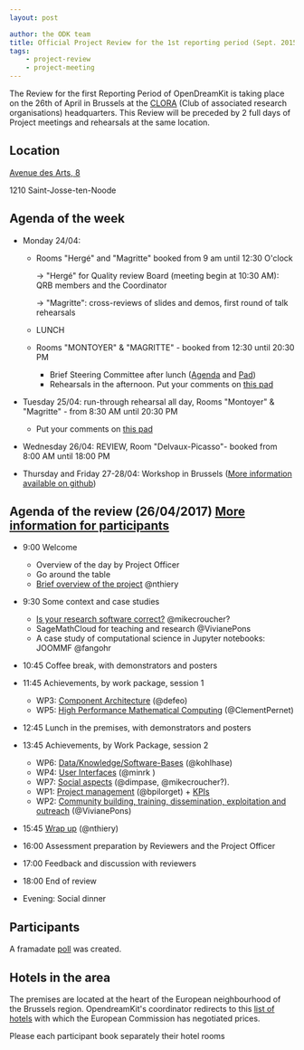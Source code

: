 ```yaml
---
layout: post

author: the ODK team
title: Official Project Review for the 1st reporting period (Sept. 2015 to Feb. 2017)
tags:
    - project-review
    - project-meeting
---
```



The Review for the first Reporting Period of OpenDreamKit is taking place on the 26th of April in Brussels at the [CLORA](http://www.clora.eu/en/accueil) (Club of associated research organisations) headquarters.
This Review will be preceded by 2 full days of Project meetings and rehearsals at the same location.

## Location

[Avenue des Arts, 8](https://www.google.be/maps/place/Kunstlaan+8,+1210+Sint-Joost-ten-Node/@50.8493378,4.3424626,14.25z/data=!4m5!3m4!1s0x47c3c37d43cc0845:0x5bb9d80283d77220!8m2!3d50.8481962!4d4.3698149)

1210 Saint-Josse-ten-Noode

## Agenda of the week

- Monday 24/04:
    - Rooms "Hergé" and "Magritte" booked from 9 am until 12:30 O'clock
       
       -> "Hergé" for Quality review Board (meeting begin at 10:30 AM): QRB members and the Coordinator
       
       -> "Magritte": cross-reviews of slides and demos, first round of talk rehearsals
    
    - LUNCH
    - Rooms "MONTOYER" & "MAGRITTE" - booked from 12:30 until 20:30 PM
        - Brief Steering Committee after lunch ([Agenda](http://opendreamkit.org/2017/04/24/brussels-steering-committee/) and [Pad](https://mensuel.framapad.org/p/vQTnSyplRr))
        - Rehearsals in the afternoon. Put your comments on [this pad](https://hebdo.framapad.org/p/wp-presentations)

- Tuesday 25/04: run-through rehearsal all day, Rooms "Montoyer" & "Magritte" - from 8:30 AM until 20:30 PM
    - Put your comments on [this pad](https://hebdo.framapad.org/p/wp-presentations)

- Wednesday 26/04: REVIEW, Room "Delvaux-Picasso"- booked from 8:00 AM until 18:00 PM

- Thursday and Friday 27-28/04: Workshop in Brussels ([More information available on github](https://github.com/OpenDreamKit/OpenDreamKit/issues/223))


## Agenda of the review (26/04/2017) [More information for participants](https://github.com/OpenDreamKit/OpenDreamKit/issues/222)

- 9:00 Welcome
   - Overview of the day by Project Officer
   - Go around the table
   - [Brief overview of the project](/meetings/2017-04-26-ProjectReviewPresentations/overview.pdf) @nthiery

- 9:30 Some context and case studies
    - [Is your research software correct?](https://mikecroucher.github.io/MLPM_talk/) @mikecroucher?
    - SageMathCloud for teaching and research @VivianePons 
    - A case study of computational science in Jupyter notebooks: JOOMMF @fangohr
    
- 10:45 Coffee break, with demonstrators and posters

- 11:45 Achievements, by work package, session 1
    - WP3: [Component Architecture](/meetings/2017-04-26-ProjectReviewPresentations/WP3/) (@defeo)
    - WP5: [High Performance Mathematical Computing](https://github.com/OpenDreamKit/OpenDreamKit/raw/master/ReportingPeriod_1/Presentations/WP5/WP5_pres-v3.pdf) (@ClementPernet)
    
- 12:45 Lunch in the premises, with demonstrators and posters

- 13:45 Achievements, by Work Package, session 2
    - WP6: [Data/Knowledge/Software-Bases](/meetings/2017-04-26-ProjectReviewPresentations/WP6/) (@kohlhase)
    - WP4: [User Interfaces](/meetings/2017-04-26-ProjectReviewPresentations/WP4/) (@minrk )
    - WP7: [Social aspects](/meetings/2017-04-26-ProjectReviewPresentations/WP7/) (@dimpase, @mikecroucher?).
    - WP1: [Project management](/meetings/2017-04-26-ProjectReviewPresentations/WP1/) (@bpilorget) + [KPIs](/meetings/2017-04-26-ProjectReviewPresentations/KPI/)
    - WP2: [Community building, training, dissemination, exploitation and outreach](/meetings/2017-04-26-ProjectReviewPresentations/WP2/) (@VivianePons)
    
- 15:45 [Wrap up](/meetings/2017-04-26-ProjectReviewPresentations/wrapup.pdf) (@nthiery)
- 16:00 Assessment preparation by Reviewers and the Project Officer

- 17:00 Feedback and discussion with reviewers

- 18:00 End of review
- Evening: Social dinner

## Participants

A framadate [poll](https://framadate.org/MPxYiQTu1JZjHuJp) was created.

## Hotels in the area

The premises are located at the heart of the European neighbourhood of the Brussels region. OpendreamKit's coordinator redirects to this [list of hotels](http://ec.europa.eu/research/participants/data/support/expert/hotel-list_en.pdf) with which the European Commission has negotiated prices.

Please each participant book separately their hotel rooms
